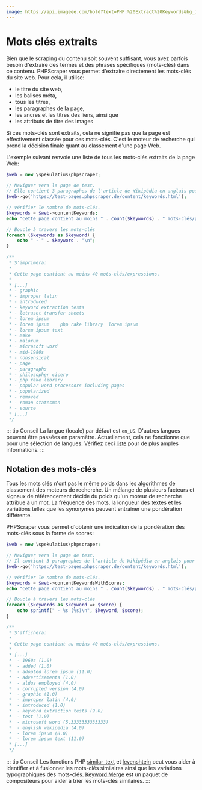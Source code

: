 ```yaml
---
image: https://api.imageee.com/bold?text=PHP:%20Extract%20Keywords&bg_image=https://images.unsplash.com/photo-1542762933-ab3502717ce7
---
```


# Mots clés extraits

Bien que le scraping du contenu soit souvent suffisant, vous avez parfois besoin d'extraire des termes et des phrases spécifiques (mots-clés) dans ce contenu. PHPScraper vous permet d'extraire directement les mots-clés du site web. Pour cela, il utilise:

- le titre du site web,
- les balises méta,
- tous les titres,
- les paragraphes de la page,
- les ancres et les titres des liens, ainsi que
- les attributs de titre des images

Si ces mots-clés sont extraits, cela ne signifie pas que la page est effectivement classée pour ces mots-clés. C'est le moteur de recherche qui prend la décision finale quant au classement d'une page Web.

L'exemple suivant renvoie une liste de tous les mots-clés extraits de la page Web:

```php
$web = new \spekulatius\phpscraper;

// Naviguer vers la page de test.
// Elle contient 3 paragraphes de l'article de Wikipédia en anglais pour "lorem ipsum".
$web->go('https://test-pages.phpscraper.de/content/keywords.html');

// vérifier le nombre de mots-clés.
$keywords = $web->contentKeywords;
echo "Cette page contient au moins " . count($keywords) . " mots-clés/phrases.\n\n";

// Boucle à travers les mots-clés
foreach ($keywords as $keyword) {
    echo " - " . $keyword . "\n";
}

/**
 * S'imprimera:
 *
 * Cette page contient au moins 40 mots-clés/expressions.
 *
 * [...]
 * - graphic
 * - improper latin
 * - introduced
 * - keyword extraction tests
 * - letraset transfer sheets
 * - lorem ipsum
 * - lorem ipsum    php rake library  lorem ipsum
 * - lorem ipsum text
 * - make
 * - malorum
 * - microsoft word
 * - mid-1980s
 * - nonsensical
 * - page
 * - paragraphs
 * - philosopher cicero
 * - php rake library
 * - popular word processors including pages
 * - popularized
 * - removed
 * - roman statesman
 * - source
 * [...]
 */
```

::: tip Conseil
La langue (locale) par défaut est `en_US`. D'autres langues peuvent être passées en paramètre. Actuellement, cela ne fonctionne que pour une sélection de langues. Vérifiez ceci [liste](https://github.com/Donatello-za/rake-php-plus#currently-supported-languages) pour de plus amples informations.
:::


## Notation des mots-clés

Tous les mots clés n'ont pas le même poids dans les algorithmes de classement des moteurs de recherche. Un mélange de plusieurs facteurs et signaux de référencement décide du poids qu'un moteur de recherche attribue à un mot. La fréquence des mots, la longueur des textes et les variations telles que les synonymes peuvent entraîner une pondération différente.

PHPScraper vous permet d'obtenir une indication de la pondération des mots-clés sous la forme de scores:

```php
$web = new \spekulatius\phpscraper;

// Naviguer vers la page de test.
// Il contient 3 paragraphes de l'article de Wikipédia en anglais pour "lorem ipsum".
$web->go('https://test-pages.phpscraper.de/content/keywords.html');

// vérifier le nombre de mots-clés.
$keywords = $web->contentKeywordsWithScores;
echo "Cette page contient au moins " . count($keywords) . " mots-clés/phrases.\n\n";

// Boucle à travers les mots-clés
foreach ($keywords as $keyword => $score) {
    echo sprintf(" - %s (%s)\n", $keyword, $score);
}

/**
 * S'affichera:
 *
 * Cette page contient au moins 40 mots-clés/expressions.
 *
 * [...]
 *  - 1960s (1.0)
 *  - added (1.0)
 *  - adopted lorem ipsum (11.0)
 *  - advertisements (1.0)
 *  - aldus employed (4.0)
 *  - corrupted version (4.0)
 *  - graphic (1.0)
 *  - improper latin (4.0)
 *  - introduced (1.0)
 *  - keyword extraction tests (9.0)
 *  - test (1.0)
 *  - microsoft word (5.3333333333333)
 *  - english wikipedia (4.0)
 *  - lorem ipsum (8.0)
 *  - lorem ipsum text (11.0)
 * [...]
 */
```

::: tip Conseil
Les fonctions PHP [similar_text](https://www.php.net/manual/en/function.similar-text.php) et [levenshtein](https://www.php.net/manual/en/function.levenshtein.php) peut vous aider à identifier et à fusionner les mots-clés similaires ainsi que les variations typographiques des mots-clés. [Keyword Merge](https://github.com/spekulatius/keyword-merge) est un paquet de compositeurs pour aider à trier les mots-clés similaires.
:::
